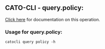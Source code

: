 
## CATO-CLI - query.policy:
[Click here](https://api.catonetworks.com/documentation/#query-policy) for documentation on this operation.

### Usage for query.policy:

`catocli query policy -h`
